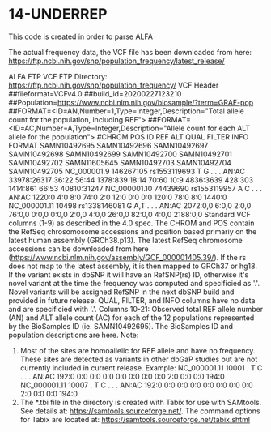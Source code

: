 # 14-UNDERREP

This code is created in order to parse ALFA

The actual frequency data, the VCF file has been downloaded from here:
https://ftp.ncbi.nih.gov/snp/population_frequency/latest_release/

ALFA FTP VCF
FTP Directory: https://ftp.ncbi.nih.gov/snp/population_frequency/
VCF Header
##fileformat=VCFv4.0
##build_id=20200227123210
##Population=https://www.ncbi.nlm.nih.gov/biosample/?term=GRAF-pop
##FORMAT=<ID=AN,Number=1,Type=Integer,Description="Total allele count for the population, including REF">
##FORMAT=<ID=AC,Number=A,Type=Integer,Description="Allele count for each ALT allele for the population">
#CHROM  POS     ID      REF     ALT     QUAL    FILTER  INFO    FORMAT  SAMN10492695    SAMN10492696    SAMN10492697    SAMN10492698    SAMN10492699    SAMN10492700    SAMN10492701    SAMN10492702    SAMN11605645    SAMN10492703   SAMN10492704    SAMN10492705
NC_000001.9     146267105       rs1553119693    T       G       .       .       .       AN:AC   33978:26317     36:22   56:44   1378:839        18:14   70:60   10:9    4836:3639       428:303 1414:861        66:53   40810:31247
NC_000001.10    74439690        rs1553119957    A       C       .       .       .       AN:AC   1220:0  4:0     8:0     74:0    2:0     12:0    0:0     0:0     120:0   78:0    8:0     1440:0
NC_000001.11    10498   rs1338146081    G       A,T     .       .       .       AN:AC   2072:0,0        6:0,0   2:0,0   76:0,0  0:0,0   0:0,0   2:0,0   4:0,0   26:0,0  82:0,0  4:0,0   2188:0,0
Standard VCF columns (1-9) as described in the 4.0 spec.
The CHROM and POS contain the RefSeq chrosomosome accessions and position based primariy on the latest human assembly (GRCh38.p13). The latest RefSeq chromosome accessions can be downloaded from here (https://www.ncbi.nlm.nih.gov/assembly/GCF_000001405.39/). If the rs does not map to the latest assembly, it is then mapped to GRCh37 or hg18.
If the variant exists in dbSNP it will have an RefSNP(rs) ID, otherwise it's novel variant at the time the frequency was computed and specificied as '.'. Novel variants will be assigned RefSNP in the next dbSNP build and provided in future release.
QUAL, FILTER, and INFO columns have no data and are specificied with '.'.
Columns 10-21: Observed total REF allele number (AN) and ALT allele count (AC) for each of the 12 populations represented by the BioSamples ID (ie. SAMN10492695). The BioSamples ID and population descriptions are here.
Note:
1) Most of the sites are homoallelic for REF allele and have no frequency. These sites are detected as variants in other dbGaP studies but are not currently included in current release. Example:
NC_000001.11    10001   .       T       C       .       .       .       AN:AC   192:0   0:0     0:0     0:0     0:0     0:0     0:0     0:0     2:0     0:0     0:0     194:0
NC_000001.11    10007   .       T       C       .       .       .       AN:AC   192:0   0:0     0:0     0:0     0:0     0:0     0:0     0:0     2:0     0:0     0:0     194:0
2) The *.tbi file in the directory is created with Tabix for use with SAMtools. See details at: https://samtools.sourceforge.net/. The command options for Tabix are located at: https://samtools.sourceforge.net/tabix.shtml
